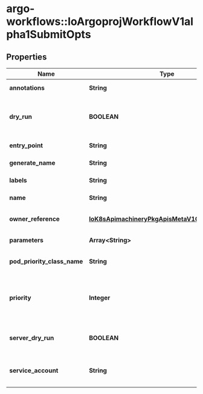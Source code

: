 # argo-workflows::IoArgoprojWorkflowV1alpha1SubmitOpts

## Properties
Name | Type | Description | Notes
------------ | ------------- | ------------- | -------------
**annotations** | **String** | Annotations adds to metadata.labels | [optional] 
**dry_run** | **BOOLEAN** | DryRun validates the workflow on the client-side without creating it. This option is not supported in API | [optional] 
**entry_point** | **String** | Entrypoint overrides spec.entrypoint | [optional] 
**generate_name** | **String** | GenerateName overrides metadata.generateName | [optional] 
**labels** | **String** | Labels adds to metadata.labels | [optional] 
**name** | **String** | Name overrides metadata.name | [optional] 
**owner_reference** | [**IoK8sApimachineryPkgApisMetaV1OwnerReference**](IoK8sApimachineryPkgApisMetaV1OwnerReference.md) | OwnerReference creates a metadata.ownerReference | [optional] 
**parameters** | **Array&lt;String&gt;** | Parameters passes input parameters to workflow | [optional] 
**pod_priority_class_name** | **String** | Set the podPriorityClassName of the workflow | [optional] 
**priority** | **Integer** | Priority is used if controller is configured to process limited number of workflows in parallel, higher priority workflows are processed first. | [optional] 
**server_dry_run** | **BOOLEAN** | ServerDryRun validates the workflow on the server-side without creating it | [optional] 
**service_account** | **String** | ServiceAccount runs all pods in the workflow using specified ServiceAccount. | [optional] 


